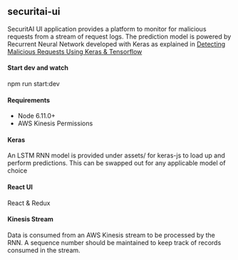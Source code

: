 ## securitai-ui

SecuritAI UI application provides a platform to monitor for malicious requests from a stream of request logs. The prediction model is powered by Recurrent Neural Network developed with Keras as explained in [Detecting Malicious Requests Using Keras & Tensorflow](https://medium.com/slalom-engineering/detecting-malicious-requests-with-keras-tensorflow-5d5db06b4f28)

#### Start dev and watch
npm run start:dev

#### Requirements
- Node 6.11.0+
- AWS Kinesis Permissions

#### Keras
An LSTM RNN model is provided under assets/ for keras-js to load up and perform predictions. This can be swapped out for any applicable model of choice

#### React UI
React & Redux

#### Kinesis Stream
Data is consumed from an AWS Kinesis stream to be processed by the RNN. A sequence number should be maintained to keep track of records consumed in the stream.
